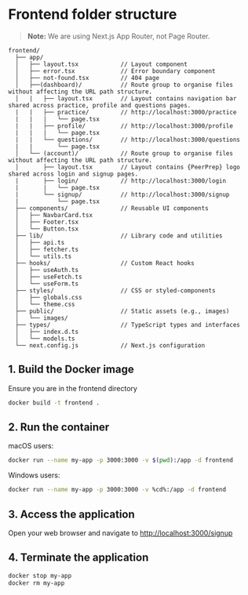 # Frontend folder structure

> **Note:** We are using Next.js App Router, not Page Router.

```
frontend/
  ├── app/
  │   ├── layout.tsx            // Layout component
  │   ├── error.tsx             // Error boundary component 
  │   ├── not-found.tsx         // 404 page
  │   ├──(dashboard)/           // Route group to organise files without affecting the URL path structure.
  │   |   ├── layout.tsx        // Layout contains navigation bar shared across practice, profile and questions pages.
  |   |   ├── practice/         // http://localhost:3000/practice
  |   |   |   └── page.tsx 
  |   |   ├── profile/          // http://localhost:3000/profile
  |   |   |   └── page.tsx 
  |   |   └── questions/        // http://localhost:3000/questions
  |   |       └── page.tsx 
  │   └── (account)/            // Route group to organise files without affecting the URL path structure.
  │       ├── layout.tsx        // Layout contains {PeerPrep} logo shared across login and signup pages.
  |       ├── login/            // http://localhost:3000/login
  |       |   └── page.tsx 
  |       └── signup/           // http://localhost:3000/signup
  |           └── page.tsx 
  ├── components/               // Reusable UI components
  │   ├── NavbarCard.tsx
  │   ├── Footer.tsx
  │   └── Button.tsx
  ├── lib/                      // Library code and utilities
  │   ├── api.ts
  │   ├── fetcher.ts
  │   └── utils.ts
  ├── hooks/                    // Custom React hooks
  │   ├── useAuth.ts
  │   ├── useFetch.ts
  │   └── useForm.ts
  ├── styles/                   // CSS or styled-components
  │   ├── globals.css
  │   └── theme.css
  ├── public/                   // Static assets (e.g., images)
  │   └── images/
  ├── types/                    // TypeScript types and interfaces
  │   ├── index.d.ts
  │   └── models.ts
  └── next.config.js            // Next.js configuration

```

## 1. Build the Docker image

Ensure you are in the frontend directory

```sh
docker build -t frontend .
```

## 2. Run the container

macOS users:

```sh
docker run --name my-app -p 3000:3000 -v $(pwd):/app -d frontend
```

Windows users:

```sh
docker run --name my-app -p 3000:3000 -v %cd%:/app -d frontend
```

## 3. Access the application

Open your web browser and navigate to [http://localhost:3000/signup](http://localhost:3000/signup)

## 4. Terminate the application

```sh
docker stop my-app
docker rm my-app
```

